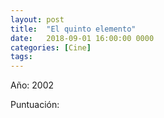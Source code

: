 ```yaml
---
layout: post
title:  "El quinto elemento"
date:   2018-09-01 16:00:00 0000
categories: [Cine]
tags:
---
```

Año: 2002

Puntuación:
<i class="fa fa-star"></i>
<i class="fa fa-star"></i>
<i class="fa fa-star-half-alt"></i>
<i class="far fa-star"></i>
<i class="far fa-star"></i>